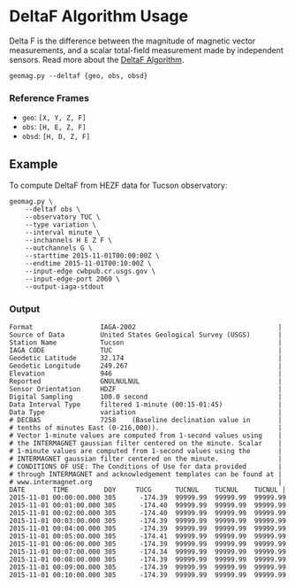 DeltaF Algorithm Usage
======================

Delta F is the difference between the magnitude of magnetic vector measurements,
and a scalar total-field measurement made by independent sensors.  Read more
about the [DeltaF Algorithm](./DeltaF.md).


`geomag.py --deltaf {geo, obs, obsd}`


### Reference Frames

 - `geo`: `[X, Y, Z, F]`
 - `obs`: `[H, E, Z, F]`
 - `obsd`: `[H, D, Z, F]`


## Example

To compute DeltaF from  HEZF data for Tucson observatory:
```
geomag.py \
    --deltaf obs \
    --observatory TUC \
    --type variation \
    --interval minute \
    --inchannels H E Z F \
    --outchannels G \
    --starttime 2015-11-01T00:00:00Z \
    --endtime 2015-11-01T00:10:00Z \
    --input-edge cwbpub.cr.usgs.gov \
    --input-edge-port 2060 \
    --output-iaga-stdout
```


### Output
```
Format                 IAGA-2002                                    |
Source of Data         United States Geological Survey (USGS)       |
Station Name           Tucson                                       |
IAGA CODE              TUC                                          |
Geodetic Latitude      32.174                                       |
Geodetic Longitude     249.267                                      |
Elevation              946                                          |
Reported               GNULNULNUL                                   |
Sensor Orientation     HDZF                                         |
Digital Sampling       100.0 second                                 |
Data Interval Type     filtered 1-minute (00:15-01:45)              |
Data Type              variation                                    |
# DECBAS               7258    (Baseline declination value in       |
# tenths of minutes East (0-216,000)).                              |
# Vector 1-minute values are computed from 1-second values using    |
# the INTERMAGNET gaussian filter centered on the minute. Scalar    |
# 1-minute values are computed from 1-second values using the       |
# INTERMAGNET gaussian filter centered on the minute.               |
# CONDITIONS OF USE: The Conditions of Use for data provided        |
# through INTERMAGNET and acknowledgement templates can be found at |
# www.intermagnet.org                                               |
DATE       TIME         DOY     TUCG      TUCNUL    TUCNUL    TUCNUL |
2015-11-01 00:00:00.000 305      -174.39  99999.99  99999.99  99999.99
2015-11-01 00:01:00.000 305      -174.40  99999.99  99999.99  99999.99
2015-11-01 00:02:00.000 305      -174.40  99999.99  99999.99  99999.99
2015-11-01 00:03:00.000 305      -174.39  99999.99  99999.99  99999.99
2015-11-01 00:04:00.000 305      -174.39  99999.99  99999.99  99999.99
2015-11-01 00:05:00.000 305      -174.41  99999.99  99999.99  99999.99
2015-11-01 00:06:00.000 305      -174.39  99999.99  99999.99  99999.99
2015-11-01 00:07:00.000 305      -174.34  99999.99  99999.99  99999.99
2015-11-01 00:08:00.000 305      -174.39  99999.99  99999.99  99999.99
2015-11-01 00:09:00.000 305      -174.39  99999.99  99999.99  99999.99
2015-11-01 00:10:00.000 305      -174.39  99999.99  99999.99  99999.99
```
